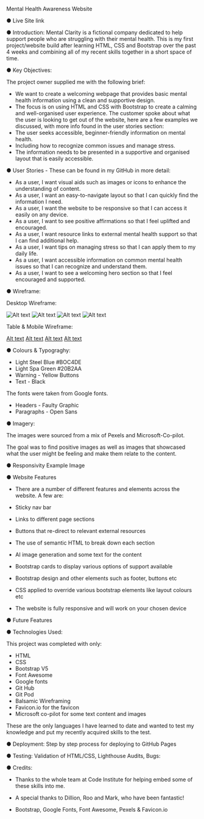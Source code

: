 Mental Health Awareness Website

● Live Site link


● Introduction:
Mental Clarity is a fictional company dedicated to help support people who are struggling with their mental health.
This is my first project/website build after learning HTML, CSS and Bootstrap over the past 4 weeks and combining all of my recent skills together in a short space of time.


● Key Objectives:

The project owner supplied me with the following brief:
- We want to create a welcoming webpage that provides basic mental health information using a clean and supportive design.
- The focus is on using HTML and CSS with Bootstrap to create a calming and well-organised user experience.
The customer spoke about what the user is looking to get out of the website, here are a few examples we discussed, with more info found in the user stories section:
- The user seeks accessible, beginner-friendly information on mental health.
- Including how to recognize common issues and manage stress.
- The information needs to be presented in a supportive and organised layout that is easily accessible.

● User Stories - These can be found in my GitHub in more detail:
  - As a user, I want visual aids such as images or icons to enhance the understanding of content.
  - As a user, I want an easy-to-navigate layout so that I can quickly find the information I need.
  - As a user, I want the website to be responsive so that I can access it easily on any device.
  - As a user, I want to see positive affirmations so that I feel uplifted and encouraged.
  - As a user, I want resource links to external mental health support so that I can find additional help.
  - As a user, I want tips on managing stress so that I can apply them to my daily life.
  - As a user, I want accessible information on common mental health issues so that I can recognize and understand them.
  - As a user, I want to see a welcoming hero section so that I feel encouraged and supported.

 ● Wireframe:

 Desktop Wireframe:

 ![Alt text](../mental-health-website/assets/images/Screenshot%202024-11-13%20at%2008.58.56.png)
 ![Alt text](../mental-health-website/assets/images/Screenshot%202024-11-13%20at%2009.02.45.png)
 ![Alt text](../mental-health-website/assets/images/Screenshot%202024-11-13%20at%2009.05.44.png)
 ![Alt text](../mental-health-website/assets/images/Screenshot%202024-11-13%20at%2009.11.05.png)

 Table & Mobile Wireframe:

 [Alt text](../mental-health-website/assets/images/Screenshot%202024-11-13%20at%2009.25.46.png)
 [Alt text](../mental-health-website/assets/images/Screenshot%202024-11-13%20at%2009.32.47.png)
 [Alt text](../mental-health-website/assets/images/Screenshot%202024-11-13%20at%2009.36.54.png)
 [Alt text](../mental-health-website/assets/images/Screenshot%202024-11-13%20at%2009.41.27.png)

● Colours & Typograghy:

- Light Steel Blue #BOC4DE
- Light Spa Green #20B2AA
- Warning - Yellow Buttons
- Text - Black

The fonts were taken from Google fonts.

- Headers - Faulty Graphic
- Paragraphs - Open Sans

● Imagery:

The images were sourced from a mix of Pexels and Microsoft-Co-pilot.

The goal was to find positive images as well as images that showcased what the user might be feeling and make them relate to the content.






● Responsivity Example Image







● Website Features

- There are a number of different features and elements across the website. A few are:

- Sticky nav bar
- Links to different page sections
- Buttons that re-direct to relevant external resources
- The use of semantic HTML to break down each section
- AI image generation and some text for the content
- Bootstrap cards to display various options of support available
- Bootstrap design and other elements such as footer, buttons etc
- CSS applied to override various bootstrap elements like layout colours etc
- The website is fully responsive and will work on your chosen device




● Future Features


● Technologies Used: 

This project was completed with only:

- HTML
- CSS
- Bootstrap V5
- Font Awesome
- Google fonts
- Git Hub
- Git Pod
- Balsamic Wireframing
- Favicon.io for the favicon
- Microsoft co-pilot for some text content and images

These are the only languages I have learned to date and wanted to test my knowledge and put my recently acquired skills to the test.


● Deployment: Step by step process for deploying to GitHub Pages



● Testing: Validation of HTML/CSS, Lighthouse Audits, Bugs:




● Credits:

- Thanks to the whole team at Code Institute for helping embed some of these skills into me.

- A special thanks to Dillion, Roo and Mark, who have been fantastic!


- Bootstrap, Google Fonts, Font Awesome, Pexels & Favicon.io